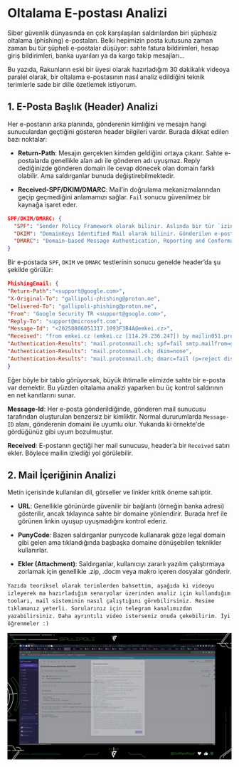 # Oltalama E-postası Analizi

Siber güvenlik dünyasında en çok karşılaşılan saldırılardan biri şüphesiz oltalama (phishing) e-postaları. Belki hepimizin posta kutusuna zaman zaman bu tür şüpheli e-postalar düşüyor: sahte fatura bildirimleri, hesap giriş bildirimleri, banka uyarıları ya da kargo takip mesajları…

Bu yazıda, Rakunların eski bir üyesi olarak hazırladığım 30 dakikalık videoya paralel olarak, bir oltalama e-postasının nasıl analiz edildiğini teknik terimlerle sade bir dille özetlemek istiyorum.


## 1. E-Posta Başlık (Header) Analizi

Her e-postanın arka planında, gönderenin kimliğini ve mesajın hangi sunuculardan geçtiğini gösteren header bilgileri vardır. Burada dikkat edilen bazı noktalar:

- **Return-Path**: Mesajın gerçekten kimden geldiğini ortaya çıkarır. Sahte e-postalarda genellikle alan adı ile gönderen adı uyuşmaz. Reply dediğinizde gönderen domain ile cevap dönecek olan domain farklı olabilir. Ama saldırganlar bunuda değiştirebilmektedir.

- **Received-SPF/DKIM/DMARC**: Mail’in doğrulama mekanizmalarından geçip geçmediğini anlamamızı sağlar. `Fail` sonucu güvenilmez bir kaynağa işaret eder.
```json
SPF/DKIM/DMARC: {
  "SPF": "Sender Policy Framework olarak bilinir. Aslında bir tür `izin listesi`. Alan adının sahibi, DNS üzerinden `benim adıma şu şu IP adresleri e-posta gönderebilir` diye bir kayıt tutuyor. Örneğin Gallipoli ekibi olarak `gallipolixyz.com` alan adına sahipsek, sadece kendi mail sunucumuz veya belirlediğimiz servis sağlayıcı üzerinden gönderilen mailler geçerli sayılmasını sağlıyoruz. Eğer bir saldırgan `gallipolixyz.com` gibi görünerek sahte bir mail göndermeye çalışırsa, SPF kontrolü başarısız oluyor. (fail sonucu)",
  "DKIM": "DomainKeys Identified Mail olarak bilinir. Gönderilen e-postaya bir dijital imza ekliyor. Bu imza, alıcı tarafta gönderenin DNS’inde bulunan açık anahtarla doğrulanıyor. Böylece mail ile oynanıp oynanmadığını anlamamızı sağlıyor. Eğer imza geçerliyse, mailin gerçekten o alan adı sahibi tarafından gönderildiğine daha çok güveniyoruz. ",
  "DMARC": "Domain-based Message Authentication, Reporting and Conformance olarak bilinir. Aslında SPF ve DKIM’in sonuçlarını bir araya getirip politika uyguluyor. Alan adı sahibi, “Eğer SPF veya DKIM başarısız olursa bu maili reddet” ya da “karantina altına al” gibi kurallar belirleyebiliyor. Raporlama özelliği sayesinde, kimler benim adıma sahte mail göndermeye çalışıyor diye düzenli rapor alabiliyorsun."
} 
```
Bir e-postada `SPF`, `DKIM` ve `DMARC` testlerinin sonucu genelde header’da şu şekilde görülür:

```json
PhishingEmail: {
"Return-Path":"<support@google.com>",
"X-Original-To": "gallipoli-phishing@proton.me",
"Delivered-To": "gallipoli-phishing@proton.me",
"From": "Google Security TR <support@google.com>",
"Reply-To": "support@microsoft.com",
"Message-Id": "<20250806051317.1093F3B4A@emkei.cz>",
"Received": "from emkei.cz (emkei.cz [114.29.236.247]) by mailin051.protonmail.ch (Postfix) with ESMTPS",
"Authentication-Results": "mail.protonmail.ch; spf=fail smtp.mailfrom=google.com",
"Authentication-Results": "mail.protonmail.ch; dkim=none",
"Authentication-Results": "mail.protonmail.ch; dmarc=fail (p=reject dis=none) header.from=google.com"
} 
```
Eğer böyle bir tablo görüyorsak, büyük ihtimalle elimizde sahte bir e-posta var demektir. Bu yüzden oltalama analizi yaparken bu üç kontrol saldırının en net kanıtlarını sunar.

**Message-Id**: Her e-posta gönderildiğinde, gönderen mail sunucusu tarafından oluşturulan benzersiz bir kimliktir. Normal dururumlarda  `Message-ID` alanı, gönderenin domaini ile uyumlu olur. Yukarıda ki örnekte'de gördüğünüz gibi uyum bozulmuştur.

**Received**: E-postanın geçtiği her mail sunucusu, header’a bir `Received` satırı ekler. Böylece mailin izlediği yol görülebilir.


## 2. Mail İçeriğinin Analizi

Metin içerisinde kullanılan dil, görseller ve linkler kritik öneme sahiptir. 

- **URL**: Genellikle görünürde güvenilir bir bağlantı (örneğin banka adresi) gösterilir, ancak tıklayınca sahte bir domaine yönlendirir. Burada href ile görünen linkin uyuşup uyuşmadığını kontrol ederiz.

- **PunyCode**: Bazen saldırganlar punycode kullanarak göze legal domain gibi gelen ama tıklandığında başbaşka domaine dönüşebilen teknikler kullanırlar.

- **Ekler (Attachment)**: Saldırganlar, kullanıcıyı zararlı yazılım çalıştırmaya zorlamak için genellikle .zip, .docm veya makro içeren dosyalar gönderir.

`Yazıda teoriksel olarak terimlerden bahsettim, aşağıda ki videoyu izleyerek ma hazırladığım senaryolar üzerinden analiz için kullandığım tooları, mail sisteminin nasıl çalıştığını görebilirsiniz. Resime tıklamanız yeterli. Sorularınız için telegram kanalımızdan yazabilirsiniz. Daha ayrıntılı video isterseniz onuda çekebilirim. İyi öğrenmeler :)` 

[![Video](/blogs/img/EmailAnaliz.png)](https://youtu.be/GhIVMuJB0fk)
